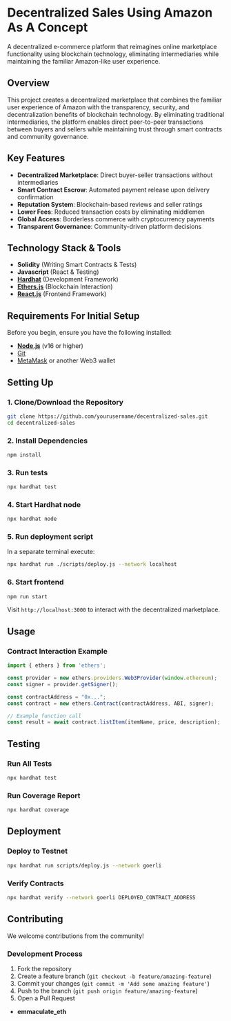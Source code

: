 # Decentralized Sales Using Amazon As A Concept

A decentralized e-commerce platform that reimagines online marketplace functionality using blockchain technology, eliminating intermediaries while maintaining the familiar Amazon-like user experience.

## Overview

This project creates a decentralized marketplace that combines the familiar user experience of Amazon with the transparency, security, and decentralization benefits of blockchain technology. By eliminating traditional intermediaries, the platform enables direct peer-to-peer transactions between buyers and sellers while maintaining trust through smart contracts and community governance.

## Key Features

- **Decentralized Marketplace**: Direct buyer-seller transactions without intermediaries
- **Smart Contract Escrow**: Automated payment release upon delivery confirmation
- **Reputation System**: Blockchain-based reviews and seller ratings
- **Lower Fees**: Reduced transaction costs by eliminating middlemen
- **Global Access**: Borderless commerce with cryptocurrency payments
- **Transparent Governance**: Community-driven platform decisions

## Technology Stack & Tools

- **Solidity** (Writing Smart Contracts & Tests)
- **Javascript** (React & Testing)
- **[Hardhat](https://hardhat.org/)** (Development Framework)
- **[Ethers.js](https://docs.ethers.io/v5/)** (Blockchain Interaction)
- **[React.js](https://reactjs.org/)** (Frontend Framework)

## Requirements For Initial Setup

Before you begin, ensure you have the following installed:

- **[Node.js](https://nodejs.org/en/)** (v16 or higher)
- [Git](https://git-scm.com/)
- [MetaMask](https://metamask.io/) or another Web3 wallet

## Setting Up

### 1. Clone/Download the Repository

```bash
git clone https://github.com/yourusername/decentralized-sales.git
cd decentralized-sales
```

### 2. Install Dependencies

```bash
npm install
```

### 3. Run tests

```bash
npx hardhat test
```

### 4. Start Hardhat node

```bash
npx hardhat node
```

### 5. Run deployment script

In a separate terminal execute:

```bash
npx hardhat run ./scripts/deploy.js --network localhost
```

### 6. Start frontend

```bash
npm run start
```

Visit `http://localhost:3000` to interact with the decentralized marketplace.

## Usage

### Contract Interaction Example

```javascript
import { ethers } from 'ethers';

const provider = new ethers.providers.Web3Provider(window.ethereum);
const signer = provider.getSigner();

const contractAddress = "0x...";
const contract = new ethers.Contract(contractAddress, ABI, signer);

// Example function call
const result = await contract.listItem(itemName, price, description);
```

## Testing

### Run All Tests

```bash
npx hardhat test
```

### Run Coverage Report

```bash
npx hardhat coverage
```

## Deployment

### Deploy to Testnet

```bash
npx hardhat run scripts/deploy.js --network goerli
```

### Verify Contracts

```bash
npx hardhat verify --network goerli DEPLOYED_CONTRACT_ADDRESS
```

## Contributing

We welcome contributions from the community!

### Development Process

1. Fork the repository
2. Create a feature branch (`git checkout -b feature/amazing-feature`)
3. Commit your changes (`git commit -m 'Add some amazing feature'`)
4. Push to the branch (`git push origin feature/amazing-feature`)
5. Open a Pull Request

- **emmaculate_eth**
